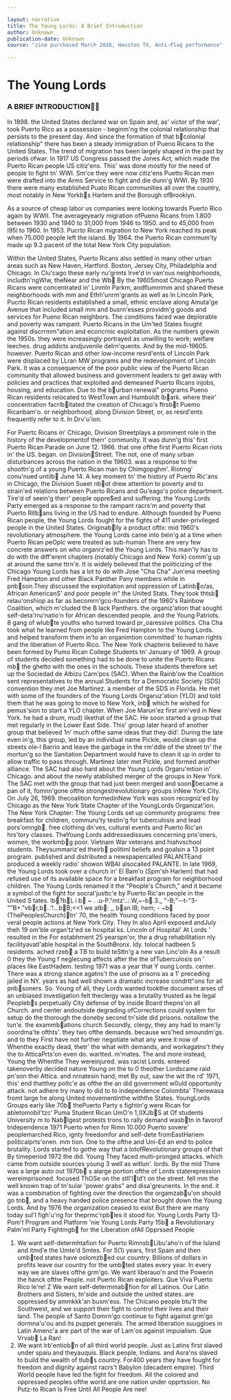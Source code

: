 ```yaml
---

layout: narrative
title: The Young Lords: A Brief Introduction
author: Unknown
publication-date: Unknown
source: "zine purchased March 2016, Houston TX, Anti-Flag performance"

---
```


# The Young Lords
### A BRIEF INTRODUCTION

In 1898. the United States declared war on Spain and, as' victor of the war', took Puerto Rico as a possession - beginm'ng the colonial relationship that persists to the present day. And since the formation of that bcolonial relationship" there has been a steady immigration of Pueno Ricans to the United States. The trend of migration has been largely shaped in the past by periods ofwar. In 1917 US Congress passed the Jones Act, which made the Puerto Rican people US citiz'ens. This' was done mostly for the need of people to fight tn' WWI. Sm'ce they were now citiz'ens Puetto Rican men were drafted into the Arms Service to fight and die dunn'g WWI. By 1930 there were many established Puato Rican communities all over the country, most notably in New Yorkbs Harlem and the Borough ofBrooklyn.

As a source of cheap labor us companies were looking towards Puerto Rico again by WWII. The averageyearly migration ofPueno Ricans from 1.800 between 1930 and 1940 to 31,000 from 1946 to 1950. and to 45,000 from l95l to 1960. In 1953. Pucrto Rican migration to New York reached its peak when 75.000 people left the island. By 1964. the Puerto Rican commum'ty made up 9.3 pacent of the total New York City population.

Within the United States, Puerto Ricans also settled in many other urban areas such as New Haven, Hartford. Boston, Jersey City, Philadelphia and Chicago. In Clu'cago these early nu'grmts lrve'd in van'ous neighborhoods, includtn'ngWlw, theNear
and the Wb By the 19605most Chicago Puerto Ricans were concentrated in' Linmln Parkm, andflummmm and shared these neighborhoods with mm and Ethh'unrm'grants as well as In Lincoln Park, Pucrto Rican residents established a small, ethnic enclave along Amuta'ge Avenue that included small mm and busrn'esses providm'g goods and services for Pueno Rican neighbors. The conditions faced wae deplorable and poverty was rampant. Puerto Ricans in the Um'ted States fought against discrrmm"ation and econcrnic exploitation. As the numbers grewin the 1950s. they were increasingly portrayed as unwilling to work; welfare leeches. drug addicts andjuvenile delrn'quents. And by the mid-19605. however. Puerto Rican and other low-income resrd'ents of Lincoln Park were displaced by LLran MW programs and the redevelopment of Lincoln Park. It was a consequence of the poor public view of the Puerto Rican community that allowed business and government leaders to get away with policies and practices that exploited and demeaned Puerto Ricans injobs, housing, and education. Due to the burban renewal" programs Pueno Rican residents relocated to WestTown and Humboldt lbark. where their' concentration facrlbitated the creation of Chicago's ftrsbt Puemo Ricanbam'o. or neighborhood, along Division Street, or, as resrd'ents frequently refer to it. In Drv'u'ion.

For Puertc Ricans in' Chicago, Division Streetplays a prominent role in the history of the developmentof therr' community. It was dunn'g this' first Puerto Rican Parade on June 12. 1966. that one ofthe first Puerto Rican riots in' the US. began. on DivisionStreet. The not, one of many urban disturbances across the nation in the 19603. was a response to the shoottn'g of a young Puerto Rican man by Chimgopghm'. Riotmg' conu'nued untilb June 14. A key moment tn' the history of Puerto Ric'ans in Chicago, the Division Sueet nbot drew attention to poverty and to strain'ed relations between Puerto Ricans and Gu'eago's police department.
Tire'd of seein'g therr' people oppre$ed and suffering. the Young Lords Party emerged as a response to the rampant racrs'm and poverty that Puerto Ritbans living in the US had to endure. Although founded by Pueno Rican people, the Young Lords fought for the fights of 411 under-privileged people in the United States. Originablly a product oftlx: mid 1960's revolutionary atmosphere. the Young Lords came into bein'g at a time when Puerto Rican peOplc were treated as sub-human
There are very few concrete answers on who organrz'ed the Young Lords. This main'ly has to do with the diff'erent chapters (notably Chicago and New York) comm'g up at around the same ttrn'e. It is widely believed that the politicizing of the Chicago Young Lords has a lot to do with Jose "Cha Cha" Jun'ena meeting Fred Hampton and other Black Panther Pany members while in pnbson.They discussed the exploitation and oppression of Latinbo/as, African AmericanS' and poor people in" the United Stats. They took thtsb relau'onshiop as far as becomrn'gco-founders of the 1960's Rainbow Coalition, which m'cluded the B lack Panthers. the organiz'ation that sought self-deta'rru'natio'n for African descended people. and the Young Patriots. 8 gang of wlubte youths who turned toward pr_oaressive politics. Cha Cha took what he learned from people like Fred Hampton to the Young Lords. and helped transform them in'to an organimtion committed' to human rights and the liberation of Puerto Rico.
The New York chapteris believed to have been formed by Pumo Rican College Students tn' January of 1969. A group of students decided something had to be done to unite the Puerto Ricans mb the ghetto with the ones in the schools. These students therefore set up the Sociedad de Albizu Carn'pos (SAC). When the Rainb'ow the Coalition sent representatives to the annual Students for a Democratic Society (SDS) convention they met Joe Martinez. a member of the SDS in Florida. He met with some of the founders of the Young Lords Orgaruz'ation (YLO) and told them that he was going to move to New York, inb which he wished for pemus'sion to start a YLO chapter.
When Joe Marun'ez first arn'ved in New York. he had a drum, mud) likethat of the SAC. He soon started a group that met regularly in the Lower East Side. This' group later heard of another group that believed 1n' much ofthe same ideas that they did'. During the late even in'g, this group, led by an individual name Pickle, would clean up the streets ole-l Barrio and leave the garbage in the rm'ddle of the street tn' the mortun'g so the Sanitation Department would have to clean it up in order to allow traffic to pass through. Martinez later met Pickle, and formed another alliance. The SAC had also hard about the Young Lords Orgaru'mtion in' Chicago. and about the newly atablished merger of the groups in New York. The SAC met with the group that had just been merged and soonbecame a pan of it, fomnn'gone ofthe strongestrevolutionary groups inNew York City. On July 26, 1969. thecoalition formedinNew York was soon recogniz'ed by Chicago as the New York State Chapter of the YoungLords Organizat'ion.
The New York Chapter:
The Young Lords set up community programs: free breakfast for children, commuru'ty testin'g for tuberculosis and lead pors'omngb. free clothing dn'ves, cultural events and Puerto Ric'an hrs'tory classes.
TheYoung Lords addressedissues concerning pns'oners, women, the workmbg poor. Vietnam War veterans and hiahvschool students. Theysummariz'ed theirb politiml beliefs and goalsin a 13 point program. published and distributed a newspapercalled PALANTEand produced a weekly radio' showon WBAI alsocalled PALANTE.
In late 1969, the Young Lords took over a church in' El Bam'o (Spm'sh Harlem) that had refused use of its available space for a breakfast program for neighborhood children. The Young Lords renamed it the "People's Church," and it became a symbol of the fight for socral'justtc'e by Puerto Ric'an people in the United S tates.
lb?bL i b ~ . .u-P."mtz'..:.W,~-b.3._ "-B;"--t-"3-""B+."vbr,b..'!...bB;<<1 we
atb: ,, ban IB; hem; \- ~b
(ThePeoplesChurch)tn' 70, the health
Young
conditions
faced
by poor veral people actions
at New
York
City. They In also
April
exposed
andJuly theh 19
om'ble
organ'tz'ed
se
hospital
ks.
Lincoln of Hospital'
At
Lords
'
resulted
in the For estabhment
25 yearspn'or,
the a
drug rehabilitation
nly facilityavatl'able
hospital
in the SouthBronx.
ldy.
tolocal
hadbeen
5
residents.
ached rzeb a TB to build
teSttn'g
a new van Linc'oln As a result
0 they the Young f neglecung
affects
after the
the
ofTuberculosis
on ' places like
EastHadem. testing
1971 was a year that Y oung Lords.
center.
There
was a
strong
stance agatns't
the use of prisons
as a
1' preceding jailed
in NY. years
as had well shown
a dramatic
increase
condrtt"ons
for all pnbsoners.
So.
Young of all, they Lords
wanted tookthe document arses of an unbiased
investigation felt theclergy
was a brutality trusted as he legal Peoplebs
perpetually
City defense of by inside Board thepns'on all Church.
and center andoutside degrading
ofCorrections could system for setup
do the thorough the doneby second tn'side did prisons.
notallow the tun'e. the exammbations church
Secondly, clergy, they any had to mam'ly
ooordma'te
ofthts'. they two ofthe demands. because wrs'hed smoundm'gs.
and
to they
First
have
not further negotiate what any were it
now of Whenthe exactly dead, thetr' the what with demands, and workagatns't they the to AtticaPrts'on
even do. wartted. m'mates. The and more instead, Young
the Whenthe They wereinjured. was racist Lords. entered
takenoverby decided nature Young on the to 0
theother Lordscame raid pn'son thei Attica. and nrnatesin hand,
met By out, saw the wit
the rd' 1971, this' end thatthey poltc'e as ofthe the an did government
w0uld opportunity attack. not adhere try many to
did to
to
independence Colombta'
Therewasa fromt
large he along United movementinthe withthe States. YoungLords Groups early like 70b
thePuerto Party s fightin'g were Rican for abletomobil'tzc' Puma
Student
Rican
UmO'n 1,(IXJbS at
Of
students
University
m to Nablgest protests trons to rally demand wasbtn in favorof tndependence 1971 Puerto when for Rimn 10.000 Puerto sovere'
peoplemarched Rico, ignty freedomfor and self-dete
fromEastHariem politicalprts'onen. mm
tion. One to the ofthe
and Uni-Ed
an
end to police brutality.
Lords started to gothe way that a lotofRevolutionary
groups of that By timeperiod 1972 the did. Young
They faced multi-pronged
attacks. which came from outside sources young 3 well as witlun'. lords. By the mid There was a large auto
out 1970b s alarge portion ofthe of Lords staterepression wereimprisoned. focused
ThOSe on the
stll'lld't on the street. fell mm the well known trap of tn'sular 'power grabs" and disa'greunents. In the end. it was a combination of fighting over the direction the orgamzabu'on should go tnb, and a heavy handed police presence that brought down the Young Lords. And by 1976 the organization ceased to exist But there are many today sul'l figh'u'ng for theprmc'rpbles it stood for.
Young Lords Party 13-Pom't Program and Platform
'nie Young Lords Party 15b a Revolutionary Palm'ml Party Fightmgb for the Liberation ofAll Opprssed People
1. We want self-determhtafion for Puerto RimnsbLibu'aho'n of the Island and itmd'e the Umte'd Smtes. For 5(1) years, first Spain and then umbted states have oolomzbed our country. Billions of dollars in profits leave our country for the umbted states every year. In every way we are slaves ofthe grm'go. We want liberauo'n and the Powerin the hanck ofthe People. not Puerto Rican exploiters.
Que Viva Puerto Rico le're!
Z We want self-determmabfion for all Latinos.
Our Latin Brothers and Sisters, tn'side and outside the united states. are oppressed by ammkkk'an busm'ess. The Chicano people btu'lt the Southwest, and we support their fight to control their lives and their land. The people of Santo Domrn'go continue to fight against grm'go dormna'u'ou and its puppet generals. The armed liberation suuggloes in Latin Amenc'a are part of the war of Lam'os against impuialism.
Que Vrvab La Ran!
3. We want lrb'entiobn of all third world people. Just as Latins first slaved under spaiu and theyauquis. Black people, Indians. and Asra'ns slaved to build the wealth of tlubs country. For400 years they have fought for freedom and dignity against racrs't Babylon (decadent empire). Third World people have led the fight for freedom. All the colored and oppressed peoples ofthe world are one nation under opprtssion.
No Putz-to Rican Is Free Until All People Are nee!
